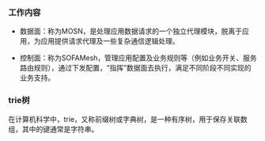 ### 工作内容

- 数据面：称为MOSN，是处理应用数据请求的一个独立代理模块，脱离于应用，为应用提供请求代理及一些复杂通信逻辑处理。 

- 控制面：称为SOFAMesh，管理应用配置及业务规则等（例如业务开关、服务路由规则），通过下发配置，“指挥”数据面去执行，满足不同阶段不同实现的业务支持。

### trie树

在计算机科学中，trie，又称前缀树或字典树，是一种有序树，用于保存关联数组，其中的键通常是字符串。